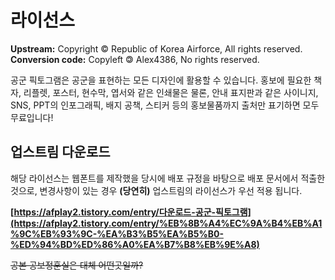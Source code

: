 # 라이선스
**Upstream:** Copyright &copy; Republic of Korea Airforce, All rights reserved.  
**Conversion code:** Copyleft &#x1f12f; Alex4386, No rights reserved.  

공군 픽토그램은 공군을 표현하는 모든 디자인에 활용할 수 있습니다.
홍보에 필요한 책자, 리플렛, 포스터, 현수막, 엽서와 같은 인쇄물은 물론, 안내 표지판과 같은 사이니지, SNS, PPT의 인포그래픽, 배지 공책, 스티커 등의 홍보물품까지 출처만 표기하면 모두 무료입니다!  

## 업스트림 다운로드
해당 라이선스는 웹폰트를 제작했을 당시에 배포 규정을 바탕으로 배포 문서에서 적출한 것으로, 변경사항이 있는 경우 **(당연히)** 업스트림의 라이선스가 우선 적용 됩니다.  
  
**[https://afplay2.tistory.com/entry/다운로드-공군-픽토그램](https://afplay2.tistory.com/entry/%EB%8B%A4%EC%9A%B4%EB%A1%9C%EB%93%9C-%EA%B3%B5%EA%B5%B0-%ED%94%BD%ED%86%A0%EA%B7%B8%EB%9E%A8)**

~~공본 공보정훈실은 대체 어떤곳일까?~~

